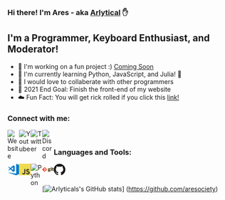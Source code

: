 ### Hi there! I'm Ares - aka [Arlytical][website] ✋

## I'm a Programmer, Keyboard Enthusiast, and Moderator!
- 🔭 I'm working on a fun project :) [Coming Soon][website]
- 🌱 I'm currently learning Python, JavaScript, and Julia! 💪
- 🤝 I would love to collaberate with other programmers
- 🏀 2021 End Goal: Finish the front-end of my website
- ☁️ Fun Fact: You will get rick rolled if you click this [link!][rickroll]

### Connect with me: 
[<img align="left" alt="Website" width="26px" src="https://i.pinimg.com/originals/00/50/71/005071cbf1fdd17673607ecd7b7e88f6.png" />][website]
[<img align="left" alt="Youtube" width="26px" src="https://camo.githubusercontent.com/6645c4c313a1f4f0032cd1c5e5fd0033417104a7a282fed4cafdca8ac2a1ab33/68747470733a2f2f63646e2e6a7364656c6976722e6e65742f6e706d2f73696d706c652d69636f6e734076332f69636f6e732f796f75747562652e737667" />][yt]
[<img align="left" alt="Twitter" width="26px" src="https://camo.githubusercontent.com/395dda360ae28377b7c3247581a88b20573883519c2be833cb64fbb37dcbcc1a/68747470733a2f2f63646e2e6a7364656c6976722e6e65742f6e706d2f73696d706c652d69636f6e734076332f69636f6e732f747769747465722e737667" />][twitter]
[<img align="left" alt="Discord" width="26px" src="https://discord.com/assets/ca03beabe94d8f97ba6fbf75cbb695c4.png" />][discord]

<br />

### Languages and Tools:
[<img align="left" alt="Visual Studio Code" width="26px" src="https://raw.githubusercontent.com/github/explore/80688e429a7d4ef2fca1e82350fe8e3517d3494d/topics/visual-studio-code/visual-studio-code.png" />][vsc]
[<img align="left" alt="JavaScript" width="26px" src="https://raw.githubusercontent.com/github/explore/80688e429a7d4ef2fca1e82350fe8e3517d3494d/topics/javascript/javascript.png" />][js]
[<img align="left" alt="Python" width="26px" src="https://upload.wikimedia.org/wikipedia/commons/thumb/0/0a/Python.svg/768px-Python.svg.png" />][py]
[<img align="left" alt="Git" width="26px" src="https://raw.githubusercontent.com/github/explore/80688e429a7d4ef2fca1e82350fe8e3517d3494d/topics/git/git.png" />][git]
[<img align="left" alt="GitHub" width="26px" src="https://raw.githubusercontent.com/github/explore/78df643247d429f6cc873026c0622819ad797942/topics/github/github.png" />][github]

<br />
<br />

[![Arlyticals's GitHub stats](https://github-readme-stats.vercel.app/api?username=aresociety)] (https://github.com/aresociety)

[website]: https://arlytical.neocities.org/
[rickroll]: https://www.youtube.com/watch?v=xvFZjo5PgG0
[yt]: https://www.youtube.com/channel/UCJV8w8shI2wtFrhnmHxroQg
[twitter]: https://twitter.com/arlytical
[discord]: https://discord.gg/heck
[vsc]: https://code.visualstudio.com/
[js]: https://www.javascript.com/
[py]: https://www.python.org/
[git]: https://git-scm.com/
[github]: https://github.com/
